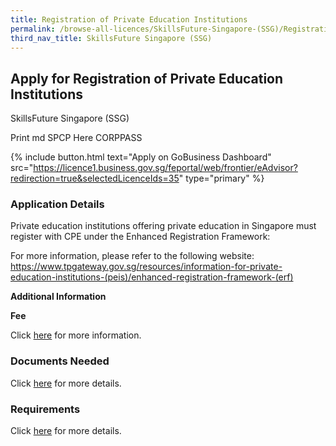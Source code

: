 ```yaml
---
title: Registration of Private Education Institutions
permalink: /browse-all-licences/SkillsFuture-Singapore-(SSG)/Registration-of-Private-Education-Institutions
third_nav_title: SkillsFuture Singapore (SSG)
---
```


## Apply for Registration of Private Education Institutions

SkillsFuture Singapore (SSG)

Print md SPCP Here CORPPASS

{% include button.html text="Apply on GoBusiness Dashboard" src="https://licence1.business.gov.sg/feportal/web/frontier/eAdvisor?redirection=true&selectedLicenceIds=35" type="primary" %}

### Application Details

<p>Private education institutions offering private education in Singapore must register with CPE under the Enhanced Registration Framework:</p>
<p>For more information, please refer to the following website:<br /><a href="https://www.tpgateway.gov.sg/resources/information-for-private-education-institutions-(peis)/enhanced-registration-framework-(erf)">https://www.tpgateway.gov.sg/resources/information-for-private-education-institutions-(peis)/enhanced-registration-framework-(erf)</a></p>

**Additional Information**

<p><strong>Fee</strong></p>
<p>Click <a href="https://www.tpgateway.gov.sg/resources/information-for-private-education-institutions-(peis)/enhanced-registration-framework-(erf)/registration-fees">here</a> for more information.</p>

### Documents Needed

<p>Click <a href="https://www.tpgateway.gov.sg/resources/information-for-private-education-institutions-(peis)/enhanced-registration-framework-(erf)/how-do-i-register">here</a> for more details.</p>

### Requirements

<p>Click <a href="https://www.tpgateway.gov.sg/resources/information-for-private-education-institutions-(peis)/enhanced-registration-framework-(erf)/registration-requirements">here</a> for more details.</p>

